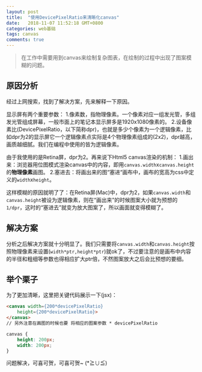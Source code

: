 ```yaml
---
layout: post
title:  "使用DevicePixelRatio来清晰化canvas"
date:   2018-11-07 11:52:18 GMT+0800
categories: web基础
tags: canvas
comments: true
---
```


> 在工作中需要用到canvas来绘制复杂图表，在绘制的过程中出现了图案模糊的问题。

## 原因分析

经过上网搜索，找到了解决方案，先来解释一下原因。

显示屏有两个重要参数：
1.像素数，指物理像素。一个像素对应一组发光管，多组发光管组成屏幕，一般市面上的笔记本显示屏多是1920x1080像素的。
2.设备像素比(DevicePixelRatio，以下简称dpr)，也就是多少个像素为一个逻辑像素，比如dpr为2的显示屏它一个逻辑像素点实际是4个物理像素组成的(2x2)，dpr越高，画质越细腻。我们在编程中使用的皆为逻辑像素。

由于我使用的是Retina屏，dpr为2。再来说下Html5 canvas渲染的机制：
1.画出来：浏览器用位图模式渲染canvas中的内容，即用`canvas.width`x`canvas.height`的**物理像素**画图。
2.塞进去：将画出来的图“塞进“画布中，画布的宽高为css中定义的`width`x`height`。

这样模糊的原因就明了了：在Retina屏(Mac)中，dpr为2，如果`canvas.width`和`canvas.height`被设为逻辑像素，则在“画出来”的时候图案大小就为预想的`1/dpr`，这时的“塞进去”就变为放大图案了，所以画面就变得模糊了。

## 解决方案

分析之后解决方案就十分明显了。我们只需要将`canvas.width`和`canvas.height`按照物理像素来设置(`width*ptr,height*ptr`)就ok了，不过要注意的是画布中内容的半径和粗细等参数也得相应扩大ptr倍，不然图案放大之后会比预想的要细。

## 举个栗子

为了更加清晰，这里把关键代码展示一下(jsx)：

```html
<canvas width={200*devicePixelRatio}
    height={200*devicePixelRatio}>
</canvas>
// 另外注意在画图的时候也要 将相应的图案参数 * devicePixelRatio
```

```css
canvas {
    height: 200px;
    width: 200px;
}
```

问题解决，可喜可贺，可喜可贺~ (*≧∪≦)